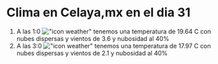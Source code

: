 # Clima en Celaya,mx en el dia 31

1. A las 1:0 !["icon weather"](http://openweathermap.org/img/w/03n.png) tenemos una temperatura de 19.64 C con nubes dispersas y  vientos de 3.6 y nubosidad al 40%
1. A las 3:0 !["icon weather"](http://openweathermap.org/img/w/03n.png) tenemos una temperatura de 17.97 C con nubes dispersas y  vientos de 2.1 y nubosidad al 40%
